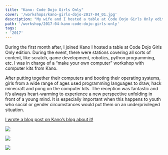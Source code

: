 ```yaml
---
title: "Kano: Code Dojo Girls Only"
cover: '/workshops/kano-girls-dojo-2017-04_01.jpg'
description: "My wife and I hosted a table at Code Dojo Girls Only edition. I was in charge of a “make your own computer” workshop."
path: '/workshop/2017-04-kano-code-dojo-girls-only'
tags:
- '2017'
---
```


During the first month after, I joined Kano I hosted a table at Code Dojo Girls Only edition. During the event, there were stations covering all sorts of content, like scratch, game development, robotics, python programming, etc. I was in charge of a “make your own computer” workshop with computer kits from Kano.

After putting together their computers and booting their operating systems, girls from a wide range of ages used programming languages to draw, hack minecraft and pong on the computer kits. The reception was fantastic and it’s always heart-warming to experience a new perspective unfolding in front of a young mind. It is especially important when this happens to youth who social or gender circumstances would put them on an underprivileged situation.

[I wrote a blog post on Kano’s blog about it!](https://kano.me/blog/we-attended-a-coder-dojo-girls-only-hackathon-it-was-awesome/)

![](./workshops/kano-girls-dojo-2017-04_03.jpg)

![](./workshops/kano-girls-dojo-2017-04_01.jpg)

![](./workshops/kano-girls-dojo-2017-04_02.jpg)
